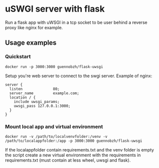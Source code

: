 # uSWGI server with flask

Run a flask app with uWSGI in a tcp socket to be user behind a reverse proxy like nginx for example.

## Usage examples
### Quickstart
    docker run -p 3000:3000 guennobzh/flask-uwsgi
Setup you're web server to connect to the swgi server. Example of nginx:
```
server {
  listen              80;
  server_name         example.com;
  location / {
    include uwsgi_params;
    uwsgi_pass 127.0.0.1:3000;
  }
}
```
### Mount local app and virtual environment
    docker run -v /path/to/localvenvfolder:/venv -v /path/to/localappfolder:/app -p 3000:3000 guennobzh/flask-uwsgi
If the localappfolder contain requirements.txt and the venv folder is empty the script create a new virtual environment with the requirements in requirements.txt (must contain at less wheel, uwsgi and flask).
